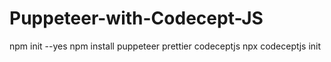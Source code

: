 # Puppeteer-with-Codecept-JS

npm init --yes
npm install puppeteer prettier codeceptjs
npx codeceptjs init
